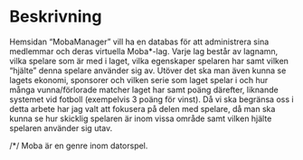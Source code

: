 # Beskrivning

Hemsidan “MobaManager” vill ha en databas för att administrera sina medlemmar och deras virtuella Moba*-lag. Varje lag består av lagnamn,  vilka spelare som är med i laget, vilka egenskaper spelaren har samt vilken “hjälte” denna spelare använder sig av. Utöver det ska man även kunna se lagets ekonomi, sponsorer och vilken serie som laget spelar i och hur många vunna/förlorade matcher laget har samt poäng därefter, liknande systemet vid fotboll (exempelvis 3 poäng för vinst). Då vi ska begränsa oss i detta arbete har jag valt att fokusera på delen med spelare, då man ska kunna se hur skicklig spelaren är inom vissa område samt vilken hjälte spelaren använder sig utav.

/*/ Moba är en genre inom datorspel.
